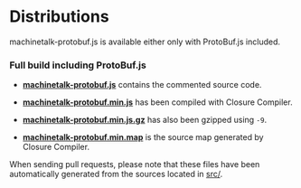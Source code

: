 Distributions
=============

machinetalk-protobuf.js is available either only with ProtoBuf.js included.

### Full build including ProtoBuf.js

* **[machinetalk-protobuf.js](https://raw.githubusercontent.com/machinekit/machinetalk-protobuf/master/dist/machinetalk-protobuf.js)**
  contains the commented source code.

* **[machinetalk-protobuf.min.js](https://raw.githubusercontent.com/machinekit/machinetalk-protobuf/master/dist/machinetalk-protobuf.min.js)**
  has been compiled with Closure Compiler.

* **[machinetalk-protobuf.min.js.gz](https://raw.githubusercontent.com/machinekit/machinetalk-protobuf/master/dist/machinetalk-protobuf.min.js.gz)**
  has also been gzipped using `-9`.

* **[machinetalk-protobuf.min.map](https://raw.githubusercontent.com/machinekit/machinetalk-protobuf/master/dist/machinetalk-protobuf.min.map)**
  is the source map generated by Closure Compiler.

When sending pull requests, please note that these files have been automatically generated from the sources located in
[src/](https://github.com/machinekit/machinekit-protobuf/tree/master/src).
